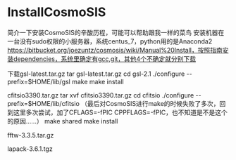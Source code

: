 # InstallCosmoSIS
简介一下安装CosmoSIS的辛酸历程，可能可以帮助跟我一样的菜鸟
安装机器在一台没有sudo权限的小服务器，系统centus_7，python用的是Anaconda2
https://bitbucket.org/joezuntz/cosmosis/wiki/Manual%20Install，按照指南安装dependencies，系统里确定有gcc,git，其他4个不确定就分别下载

下载gsl-latest.tar.gz
tar gsl-latest.tar.gz
cd gsl-2.1
./configure --prefix=$HOME/lib/gsl
make
make install

cfitsio3390.tar.gz
tar xvf cfitsio3390.tar.gz
cd cfitsio
./configure --prefix=$HOME/lib/cfitsio （最后对CosmoSIS进行make的时候失败了多次，回到这里多次尝试，加了CFLAGS=-fPIC CPPFLAGS=-fPIC，也不知道是不是这个的原因……）
make shared
make install

fftw-3.3.5.tar.gz

lapack-3.6.1.tgz
